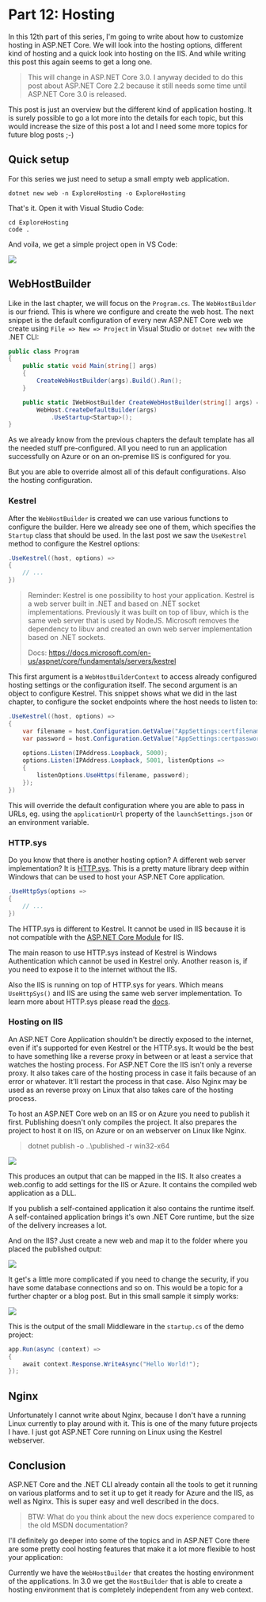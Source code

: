 # Part 12: Hosting

In this 12th part of this series, I'm going to write about how to customize hosting in ASP.NET Core. We will look into the hosting options, different kind of hosting and a quick look into hosting on the IIS. And while writing this post this again seems to get a long one.

> This will change in ASP.NET Core 3.0. I anyway decided to do this post about ASP.NET Core 2.2 because it still needs some time until ASP.NET Core 3.0 is released.

This post is just an overview but the different kind of application hosting. It is surely possible to go a lot more into the details for each topic, but this would increase the size of this post a lot and I need some more topics for future blog posts ;-)

## Quick setup

For this series we just need to setup a small empty web application.

```shell
dotnet new web -n ExploreHosting -o ExploreHosting
```

That's it. Open it with Visual Studio Code:

```shell
cd ExploreHosting
code .
```

And voila, we get a simple project open in VS Code:

![](images/customize-aspnetcore/simpleproject.PNG)

## WebHostBuilder

Like in the last chapter, we will focus on the `Program.cs`. The `WebHostBuilder` is our friend. This is where we configure and create the web host. The next snippet is the default configuration of every new ASP.NET Core web we create using `File => New => Project` in Visual Studio or `dotnet new` with the .NET CLI:

```csharp
public class Program
{
    public static void Main(string[] args)
    {
        CreateWebHostBuilder(args).Build().Run();
    }

    public static IWebHostBuilder CreateWebHostBuilder(string[] args) =>
        WebHost.CreateDefaultBuilder(args)
        	.UseStartup<Startup>();
}
```

As we already know from the previous chapters the default template has all the needed stuff pre-configured. All you need to run an application successfully on Azure or on an on-premise IIS is configured for you.

But you are able to override almost all of this default configurations. Also the hosting configuration.

### Kestrel

After the `WebHostBuilder` is created we can use various functions to configure the builder. Here we already see one of them, which specifies the `Startup` class that should be used. In the last post we saw the `UseKestrel` method to configure the Kestrel options:

```csharp
.UseKestrel((host, options) =>
{
    // ...
})
```

> Reminder: Kestrel is one possibility to host your application. Kestrel is a web server built in .NET and based on .NET socket implementations. Previously it was built on top of libuv, which is the same web server that is used by NodeJS. Microsoft removes the dependency to libuv and created an own web server implementation based on .NET sockets.
>
> Docs: https://docs.microsoft.com/en-us/aspnet/core/fundamentals/servers/kestrel

This first argument is a `WebHostBuilderContext` to access already configured hosting settings or the configuration itself. The second argument is an object to configure Kestrel. This snippet shows what we did in the last chapter, to configure the socket endpoints where the host needs to listen to:

```csharp
.UseKestrel((host, options) =>
{
    var filename = host.Configuration.GetValue("AppSettings:certfilename", "");
    var password = host.Configuration.GetValue("AppSettings:certpassword", "");
    
    options.Listen(IPAddress.Loopback, 5000);
    options.Listen(IPAddress.Loopback, 5001, listenOptions =>
    {
        listenOptions.UseHttps(filename, password);
    });
})
```

This will override the default configuration where you are able to pass in URLs, eg. using the `applicationUrl` property of the `launchSettings.json` or an environment variable.

### HTTP.sys

Do you know that there is another hosting option? A different web server implementation? It is [HTTP.sys](https://docs.microsoft.com/en-us/aspnet/core/fundamentals/servers/httpsys). This is a pretty mature library deep within Windows that can be used to host your ASP.NET Core application.

```csharp
.UseHttpSys(options =>
{
    // ...
})
```

The HTTP.sys is different to Kestrel. It cannot be used in IIS because it is not compatible with the [ASP.NET Core Module](https://docs.microsoft.com/en-us/aspnet/core/host-and-deploy/aspnet-core-module?view=aspnetcore-2.2) for IIS. 

The main reason to use HTTP.sys instead of Kestrel is Windows Authentication which cannot be used in Kestrel only. Another reason is, if you need to expose it to the internet without the IIS. 

Also the IIS is running on top of HTTP.sys for years. Which means `UseHttpSys()` and IIS are using the same web server implementation. To learn more about HTTP.sys please read the [docs](https://docs.microsoft.com/en-us/aspnet/core/fundamentals/servers/httpsys).

### Hosting on IIS 

An ASP.NET Core Application shouldn't be directly exposed to the internet, even if it's supported for even Kestrel or the HTTP.sys. It would be the best to have something like a reverse proxy in between or at least a service that watches the hosting process. For ASP.NET Core the IIS isn't only a reverse proxy. It also takes care of the hosting process in case it fails because of an error or whatever. It'll restart the process in that case. Also Nginx may be used as an reverse proxy on Linux that also takes care of the hosting process.

To host an ASP.NET Core web on an IIS or on Azure you need to publish it first. Publishing doesn't only compiles the project. It also prepares the project to host it on IIS, on Azure or on an webserver on Linux like Nginx. 

> dotnet publish -o ..\published -r win32-x64

![](images/customize-aspnetcore/dotnet-publish.png)

This produces an output that can be mapped in the IIS. It also creates a web.config to add settings for the IIS or Azure. It contains the compiled web application as a DLL. 

If you publish a self-contained application it also contains the runtime itself. A self-contained application brings it's own .NET Core runtime, but the size of the delivery increases a lot. 

And on the IIS? Just create a new web and map it to the folder where you placed the published output:

![](images/customize-aspnetcore/iis-hosting.png)

It get's a little more complicated if you need to change the security, if you have some database connections and so on. This would be a topic for a further chapter or a blog post. But in this small sample it simply works:

![](images/customize-aspnetcore/iis-hosted.PNG)

This is the output of the small Middleware in the `startup.cs` of the demo project:

```csharp
app.Run(async (context) =>
{
    await context.Response.WriteAsync("Hello World!");
});
```

## Nginx

Unfortunately I cannot write about Nginx, because I don't have a running Linux currently to play around with it. This is one of the many future projects I have. I just got ASP.NET Core running on Linux using the Kestrel webserver.

## Conclusion

ASP.NET Core and the .NET CLI already contain all the tools to get it running on various platforms and to set it up to get it ready for Azure and the IIS, as well as Nginx. This is super easy and well described in the docs.

> BTW: What do you think about the new docs experience compared to the old MSDN documentation?

I'll definitely go deeper into some of the topics and in ASP.NET Core there are some pretty cool hosting features that make it a lot more flexible to host your application: 

Currently we have the `WebHostBuilder` that creates the hosting environment of the applications. In 3.0 we get the `HostBuilder` that is able to create a hosting environment that is completely independent from any web context.
